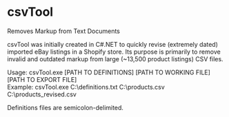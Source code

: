 # csvTool
Removes Markup from Text Documents

<p>csvTool was initially created in C#.NET to quickly revise (extremely dated) imported eBay listings in a Shopify store. Its purpose is primarily 
to remove invalid and outdated markup from large (~13,500 product listings) CSV files.</p>

  Usage: csvTool.exe [PATH TO DEFINITIONS] [PATH TO WORKING FILE] [PATH TO EXPORT FILE]<br>
  Example: csvTool.exe C:\definitions.txt C:\products.csv C:\products_revised.csv
  
  <p>Definitions files are semicolon-delimited.</p>
  
  

